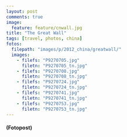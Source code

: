 ```yaml
---
layout: post
comments: true
image: 
  feature: feature/cnwall.jpg
title: "The Great Wall"
tags: [travel, photos, china]
fotos:
  filepath: "images/p/2012_china/greatwall/"
  images:
    - filefs: "P9270705.jpg"
      filetn: "P9270705_tn.jpg"
    - filefs: "P9270708.jpg"
      filetn: "P9270708_tn.jpg"
    - filefs: "P9270724.jpg"
      filetn: "P9270724_tn.jpg"
    - filefs: "P9270741.jpg"
      filetn: "P9270741_tn.jpg"
    - filefs: "P9270753.jpg"
      filetn: "P9270753_tn.jpg"
---
```


#### (Fotopost)